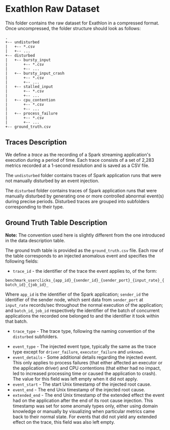 Exathlon Raw Dataset
==============================

This folder contains the raw dataset for Exathlon in a compressed format. Once uncompressed, the folder structure should look as follows:

```
.
+-- undisturbed
|	+-- *.csv
|   +-- ...
+-- disturbed
|   +-- bursty_input			
|		+-- *.csv
|   	+-- ...
|   +-- bursty_input_crash			
|		+-- *.csv
|   	+-- ...
|   +-- stalled_input			
|		+-- *.csv
|   	+-- ...
|   +-- cpu_contention		
|		+-- *.csv
|   	+-- ...
|	+-- process_failure   
|		+-- *.csv
|   	+-- ...
+-- ground_truth.csv		
```

## Traces Description

We define a *trace* as the recording of a Spark streaming application's execution during a period of time. Each trace consists of a set of 2,283 metrics recorded at a 1-second resolution and is saved as a CSV file. 

The `undisturbed` folder contains traces of Spark application runs that were not manually disturbed by an event injection.  

The `disturbed` folder contains traces of Spark application runs that were manually disturbed by generating one or more controlled abnormal event(s) during precise periods. Disturbed traces are grouped into subfolders corresponding to their type.

## Ground Truth Table Description

**Note:** The convention used here is slightly different from the one introduced in the data description table.

The ground truth table is provided as the `ground_truth.csv` file. Each row of the table corresponds to an injected anomalous event and specifies the following fields: 

* `trace_id` - the identifier of the trace the event applies to, of the form:

`benchmark_userclicks_{app_id}_{sender_id}_{sender_port}_{input_rate}_{batch_id}_{job_id}_`

Where `app_id` is the identifier of the Spark application; `sender_id` the identifier of the sender node, which sent data from `sender_port` at `input_rate` records/sec throughout the normal execution of the application; and `batch_id`, `job_id` respectively the identifier of the batch of concurrent applications the recorded one belonged to and the identifier it took within that batch. 

- `trace_type` - The trace type, following the naming convention of the `disturbed` subfolders.

* `event_type` - The injected event type, typically the same as the trace type except for `driver_failure`, `executor_failure` and `unknown`.
* `event_details` - Some additional details regarding the injected event. This only applies to process failures (that either affected an executor or the application driver) and CPU contentions (that either had no impact, led to increased processing time or caused the application to crash). The value for this field was left empty when it did not apply. 
* `event_start` - The start Unix timestamp of the injected root cause.
* `event_end` - The end Unix timestamp of the injected root cause.
* `extended_end` - The end Unix timestamp of the extended effect the event had on the application after the end of its root cause injection. This timestamp was set for some anomaly types only, either using domain knowledge or manually by visualizing when particular metrics came back to their normal state. For events that did not yield any extended effect on the trace, this field was also left empty.  
